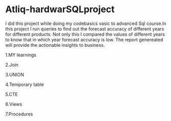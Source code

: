 # Atliq-hardwarSQLproject
 I did this project while doing my codebasics vasic to advanced Sql course.In this project I run queries to find out the forecast accuracy of different years for different products. Not only this I compared the values of different years to know that in which year forecast accuracy is low. The report genereated will provide the actionable insights to business.

1.MY learnings

2.Join

3.UNION

4.Temporary table

5.CTE

6.Views 

7.Procedures
